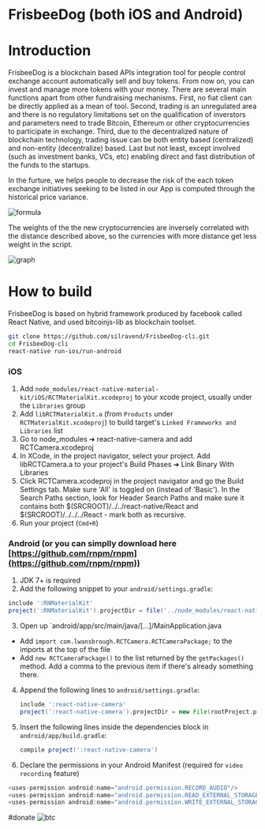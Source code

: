FrisbeeDog (both iOS and Android)
=========================

# Introduction
FrisbeeDog is a blockchain based APIs integration tool for people control exchange account automatically sell and buy tokens. From now on, you can invest and manage more tokens with your money. There are several main functions apart from other fundraising mechanisms. First, no fiat client can be directly applied as a mean of tool. Second, trading is an unregulated area and there is no regulatory limitations set on the qualification of inverstors and parameters need to trade Bitcoin, Ethereum or other cryptocurrencies to participate in exchange. Third, due to the decentralized nature of blockchain technology, trading issue can be both entity based (centralized) and non-entity (decentralize) based. Last but not least, except involved (such as investment banks, VCs, etc) enabling direct and fast distribution of the funds to the startups.

In the furture, we helps people to decrease the risk of the each token exchange initiatives seeking to be listed in our App is computed through the historical price variance.

![formula](https://github.com/silravend/FrisbeeDog-cli/blob/master/doc/formula.jpg)

The weights of the the new cryptocurrencies are inversely correlated with the distance described above, so the currencies with more distance get less weight in the script.

![graph](https://github.com/silravend/FrisbeeDog-cli/blob/master/doc/graph.jpg)

# How to build
FrisbeeDog is based on hybrid framework produced by facebook called React Native, and used bitcoinjs-lib as blockchain toolset.

```bash
git clone https://github.com/silravend/FrisbeeDog-cli.git
cd FrisbeeDog-cli
react-native run-ios/run-android
```

### iOS
1. Add `node_modules/react-native-material-kit/iOS/RCTMaterialKit.xcodeproj` to your xcode project, usually under the `Libraries` group
2. Add `libRCTMaterialKit.a` (from `Products` under `RCTMaterialKit.xcodeproj`) to build target's `Linked Frameworks and Libraries` list
3. Go to node_modules ➜ react-native-camera and add RCTCamera.xcodeproj
4. In XCode, in the project navigator, select your project. Add libRCTCamera.a to your project's Build Phases ➜ Link Binary With Libraries
5. Click RCTCamera.xcodeproj in the project navigator and go the Build Settings tab. Make sure 'All' is toggled on (instead of 'Basic'). In the Search Paths section, look for Header Search Paths and make sure it contains both $(SRCROOT)/../../react-native/React and $(SRCROOT)/../../../React - mark both as recursive.
6. Run your project (`Cmd+R`)

### Android (or you can simplly download here [https://github.com/rnpm/rnpm](https://github.com/rnpm/rnpm))
1. JDK 7+ is required
2. Add the following snippet to your `android/settings.gradle`:
  ```gradle
  include ':RNMaterialKit'
  project(':RNMaterialKit').projectDir = file('../node_modules/react-native-material-kit/android')
  ```
3. Open up `android/app/src/main/java/[...]/MainApplication.java
  - Add `import com.lwansbrough.RCTCamera.RCTCameraPackage;` to the imports at the top of the file
  - Add `new RCTCameraPackage()` to the list returned by the `getPackages()` method. Add a comma to the previous item if there's already something there.

4. Append the following lines to `android/settings.gradle`:

	```gradle
	include ':react-native-camera'
	project(':react-native-camera').projectDir = new File(rootProject.projectDir, 	'../node_modules/react-native-camera/android')
	```

5. Insert the following lines inside the dependencies block in `android/app/build.gradle`:

	```gradle
    compile project(':react-native-camera')
	```
6. Declare the permissions in your Android Manifest (required for `video recording` feature)

  ```java
  <uses-permission android:name="android.permission.RECORD_AUDIO"/>
  <uses-permission android:name="android.permission.READ_EXTERNAL_STORAGE" />
  <uses-permission android:name="android.permission.WRITE_EXTERNAL_STORAGE" />
  ```

#donate
![btc](https://github.com/silravend/FrisbeeDog-cli/blob/master/doc/btc_address.jpg)
